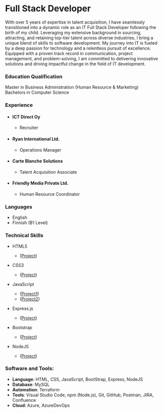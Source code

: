 # Full Stack Developer

With over 5 years of expertise in talent acquisition, I have seamlessly transitioned into a dynamic role as an IT Full Stack Developer following the birth of my child. Leveraging my extensive background in sourcing, attracting, and retaining top-tier talent across diverse industries, I bring a unique blend of skills to software development. My journey into IT is fueled by a deep passion for technology and a relentless pursuit of excellence. Equipped with a proven track record in communication, project management, and problem-solving, I am committed to delivering innovative solutions and driving impactful change in the field of IT development.
### Education Qualification
 Master in Business Administration (Human Resource & Marketing)
 Bachelors in Computer Science

### Experience

- #### ICT Direct Oy
  - Recruiter

 - #### Ryan International Ltd.
    - Operations Manager
 
- #### Carte Blanche Solutions
   - Talent Acquisition Associate
 
- #### Friendly Media Private Ltd.
  - Human Resource Coordinator

  
### Languages

- English
- Finnish (B1 Level)

### Technical Skills

- HTML5

  - ([Project](https://nidhi-gupta1.github.io/html5-tutorial/))

- CSS3

  - ([Project](https://nidhi-gupta1.github.io/CSS3-tutorial/))

- JavaScript

  - ([Project1](https://nidhi-gupta1.github.io/JavaScript-tutorial))
  - ([Project2](https://nidhi-gupta1.github.io/JavaScript-tutorial1))

- Express.js

  - ([Project](https://nidhi-gupta1.github.io/Express.js-tutorial)) 

- Bootstrap

  - ([Project](https://nidhi-gupta1.github.io/Bootstrap-Tutorial/))

- NodeJS

  - ([Project](https://nidhi-gupta1.github.io/Express.js-tutorial)) 

### Software and Tools:
  - **Language**: HTML, CSS, JavaScript, BootStrap, Express, NodeJS
  - **Database**: MySQL
  - **Automation**: Terraform
  - **Tools**: Visual Studio Code, npm (Node.js), Git, GitHub, Postman, JIRA, Confluence
  - **Cloud**: Azure, AzureDevOps
 
  

 

